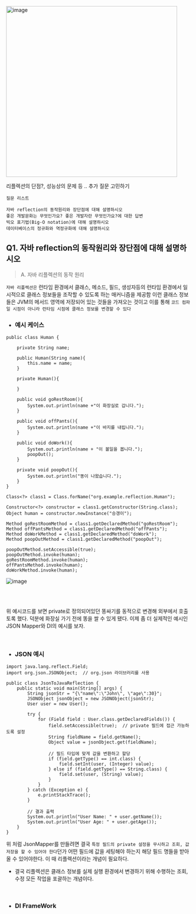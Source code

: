 <img width="463" alt="image" src="https://github.com/user-attachments/assets/67209a01-1bc4-473a-a17d-8937f0c14240">

리플렉션의 단점?, 성능상의 문제 등 .. 추가 질문 고민하기

```
질문 리스트

자바 reflection의 동작원리와 장단점에 대해 설명하시오
좋은 개발문화는 무엇인가요? 좋은 개발자란 무엇인가요?에 대한 답변
빅오 표기법(Big-O notation)에 대해 설명하시오
데이터베이스의 정규화와 역정규화에 대해 설명하시오
```


## Q1. 자바 reflection의 동작원리와 장단점에 대해 설명하시오

> A. 자바 리플렉션의 동작 원리

`자바 리플렉션은` 런타임 환경에서 클래스, 메소드, 필드, 생성자등의 런타임 환경에서 일시적으로 클래스 정보들을 조작할 수 있도록 하는 매커니즘을 제공함
이런 클래스 정보들은 JVM의 메서드 영역에 저장되어 있는 것들을 가져오는 것이고 이를 통해 `코드 컴파일 시점이 아니라 런타임 시점에 클래스 정보를 변경할 수 있다`


- ### 예시 케이스
```
public class Human {

    private String name;

    public Human(String name){
        this.name = name;
    }

    private Human(){

    }

    public void goRestRoom(){
        System.out.println(name +"이 화장실로 갑니다.");
    }

    public void offPants(){
        System.out.println(name +"이 바지를 내립니다.");
    }

    public void doWork(){
        System.out.println(name + "이 볼일을 봅니다.");
        poopOut();
    }

    private void poopOut(){
        System.out.println("똥이 나왔습니다.");
    }
}
```

```
Class<?> class1 = Class.forName("org.example.reflection.Human");

Constructor<?> constructor = class1.getConstructor(String.class);
Object human = constructor.newInstance("승갱이");

Method goRestRoomMethod = class1.getDeclaredMethod("goRestRoom");
Method offPantsMethod = class1.getDeclaredMethod("offPants");
Method doWorkMethod = class1.getDeclaredMethod("doWork");
Method poopOutMethod = class1.getDeclaredMethod("poopOut");

poopOutMethod.setAccessible(true);
poopOutMethod.invoke(human);
goRestRoomMethod.invoke(human);
offPantsMethod.invoke(human);
doWorkMethod.invoke(human);
```

![image](https://github.com/user-attachments/assets/e92aa41e-64d2-47aa-a1f3-e026047bc124)


<br>
<br>

위 예시코드를 보면 private로 정의되어있던 똥싸기를 동적으로 변경해 외부에서 호출토록 했다. 덕분에 화장실 가기 전에 똥을 쌀 수 있게 됐다.
이제 좀 더 실제적인 예시인 JSON Mapper와 DI의 예시를 보자.


<br> 

- ### JSON 예시
```
import java.lang.reflect.Field;
import org.json.JSONObject;  // org.json 라이브러리를 사용

public class JsonToJavaReflection {
    public static void main(String[] args) {
        String jsonStr = "{\"name\":\"John\", \"age\":30}";
        JSONObject jsonObject = new JSONObject(jsonStr);
        User user = new User();

        try {
            for (Field field : User.class.getDeclaredFields()) {
                field.setAccessible(true);  // private 필드에 접근 가능하도록 설정
                String fieldName = field.getName();
                Object value = jsonObject.get(fieldName);

                // 필드 타입에 맞게 값을 변환하고 할당
                if (field.getType() == int.class) {
                    field.setInt(user, (Integer) value);
                } else if (field.getType() == String.class) {
                    field.set(user, (String) value);
                }
            }
        } catch (Exception e) {
            e.printStackTrace();
        }

        // 결과 출력
        System.out.println("User Name: " + user.getName());
        System.out.println("User Age: " + user.getAge());
    }
}
```

위 처럼 JsonMapper를 만들려면 결국 `특정 필드의 private 설정을 무시하고 조회, 값 저장을 할 수 있어야 한다`던가 어떤 필드에 값을 세팅해야 하는지 해당 필드 명들을 받아올 수 있어야한다. 이 때 리플렉션이라는 개념이 필요하다.

* 결국 리플렉션은 클래스 정보를 실제 실행 환경에서 변경하기 위해 수행하는 조회, 수정 모든 작업을 포괄하는 개념이다.



<br> 

- ### DI FrameWork
```


```













